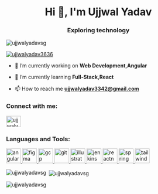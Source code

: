 
<h1 align="center">Hi 👋, I'm Ujjwal Yadav</h1>
<h3 align="center">Exploring technology</h3>

<p align="left"> <img src="https://komarev.com/ghpvc/?username=ujjwalyadavsg&label=Profile%20views&color=0e75b6&style=flat" alt="ujjwalyadavsg" /> </p>

<p align="left"> <a href="https://twitter.com/ujjwalyadav3636" target="blank"><img src="https://img.shields.io/twitter/follow/ujjwalyadav3636?logo=twitter&style=for-the-badge" alt="ujjwalyadav3636" /></a> </p>

- 🔭 I’m currently working on **Web Development,Angular**

- 🌱 I’m currently learning **Full-Stack,React**

- 📫 How to reach me **ujjwalyadav3342@gmail.com**

<h3 align="left">Connect with me:</h3>
<p align="left">
<a href="https://twitter.com/ujjwalyadav3636" target="blank"><img align="center" src="https://raw.githubusercontent.com/rahuldkjain/github-profile-readme-generator/master/src/images/icons/Social/twitter.svg" alt="ujjwalyadav3636" height="30" width="40" /></a>
</p>

<h3 align="left">Languages and Tools:</h3>
<p align="left"> <a href="https://angular.io" target="_blank" rel="noreferrer"> <img src="https://angular.io/assets/images/logos/angular/angular.svg" alt="angular" width="40" height="40"/> </a> <a href="https://www.figma.com/" target="_blank" rel="noreferrer"> <img src="https://www.vectorlogo.zone/logos/figma/figma-icon.svg" alt="figma" width="40" height="40"/> </a> <a href="https://cloud.google.com" target="_blank" rel="noreferrer"> <img src="https://www.vectorlogo.zone/logos/google_cloud/google_cloud-icon.svg" alt="gcp" width="40" height="40"/> </a> <a href="https://git-scm.com/" target="_blank" rel="noreferrer"> <img src="https://www.vectorlogo.zone/logos/git-scm/git-scm-icon.svg" alt="git" width="40" height="40"/> </a> <a href="https://www.adobe.com/in/products/illustrator.html" target="_blank" rel="noreferrer"> <img src="https://www.vectorlogo.zone/logos/adobe_illustrator/adobe_illustrator-icon.svg" alt="illustrator" width="40" height="40"/> </a> <a href="https://www.jenkins.io" target="_blank" rel="noreferrer"> <img src="https://www.vectorlogo.zone/logos/jenkins/jenkins-icon.svg" alt="jenkins" width="40" height="40"/> </a> <a href="https://reactnative.dev/" target="_blank" rel="noreferrer"> <img src="https://reactnative.dev/img/header_logo.svg" alt="reactnative" width="40" height="40"/> </a> <a href="https://spring.io/" target="_blank" rel="noreferrer"> <img src="https://www.vectorlogo.zone/logos/springio/springio-icon.svg" alt="spring" width="40" height="40"/> </a> <a href="https://tailwindcss.com/" target="_blank" rel="noreferrer"> <img src="https://www.vectorlogo.zone/logos/tailwindcss/tailwindcss-icon.svg" alt="tailwind" width="40" height="40"/> </a> </p>

<p><img align="left" src="https://github-readme-stats.vercel.app/api/top-langs?username=ujjwalyadavsg&show_icons=true&locale=en&layout=compact" alt="ujjwalyadavsg" /></p>

<p>&nbsp;<img align="center" src="https://github-readme-stats.vercel.app/api?username=ujjwalyadavsg&show_icons=true&locale=en" alt="ujjwalyadavsg" /></p>

<p><img align="center" src="https://github-readme-streak-stats.herokuapp.com/?user=ujjwalyadavsg&" alt="ujjwalyadavsg" /></p>

